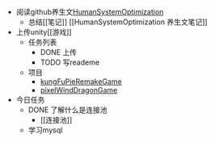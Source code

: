 - 阅读github养生文[HumanSystemOptimization](https://github.com/zijie0/HumanSystemOptimization)
	- 总结[[笔记]] [[HumanSystemOptimization 养生文笔记]]
- 上传unity[[游戏]]
	- 任务列表
		- DONE 上传
		- TODO 写reademe
	- 项目
		- [kungFuPieRemakeGame](https://github.com/snake34475/kungFuPieRemakeGame)
		- [pixelWindDragonGame](https://github.com/snake34475/pixelWindDragonGame)
- 今日任务
	- DONE 了解什么是连接池
		- [[连接池]]
	- 学习mysql